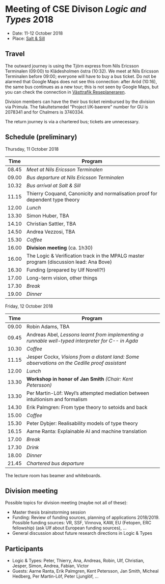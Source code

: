 # Meeting of CSE Divison _Logic and Types_ 2018

- Date: 11-12 October 2018
- Place: [Salt & Sill](http://www.saltosill.se/)

## Travel

The outward journey is using the Tjörn express from Nils Ericsson Terminalen (09:00) to Klädesholmen östra (10:32).
We meet at Nils Ericsson Terminalen before 09:00; everyone will have to buy a bus ticket.
Do not be alarmed that Google Maps does not see this connection: after Aröd (10:16), the same bus continues as a new tour; this is not seen by Google Maps, but you can check the connection in [Västtrafik Reseplaneraren](https://www.vasttrafik.se/reseplanering/reseplaneraren/).

Division members can have the their bus ticket reimbursed by the division via Primula.
The fakultetsmedel "Project I/K-baerere" number for GU is 2078341 and for Chalmers is 3740334.

The return journey is via a chartered bus; tickets are unnecessary.

## Schedule (preliminary)

Thursday, 11 October 2018

| Time | Program |
|---|---|
| 08.45 | _Meet at Nils Ericsson Terminalen_
| 09.00 | _Bus departure at Nils Ericsson Terminalen_
| 10.32 | _Bus arrival at Salt & Sill_
| 11.15 | Thierry Coquand, Canonicity and normalisation proof for dependent type theory
| 12.00 | _Lunch_
| 13.30 | Simon Huber, TBA
| 14.10 | Christian Sattler, TBA
| 14.50 | Andrea Vezzosi, TBA
| 15.30 | _Coffee_
| 16.00 | __Division meeting__ (ca. 1h30)
| 16.00 | The Logic & Verification track in the MPALG master program (discussion lead: Ana Bove)
| 16.30 | Funding (prepared by Ulf Norell?!)
| 17.00 | Long-term vision, other things
| 17.30 | _Break_
| 19.00 | _Dinner_

Friday, 12 October 2018

| Time | Program |
|---|---|
| 09.00 | Robin Adams, TBA
| 09.45 | Andreas Abel, _Lessons learnt from implementing a runnable well-typed interpreter for C-- in Agda_
| 10.30 | _Coffee_
| 11.15 | Jesper Cockx, _Visions from a distant land: Some observations on the Cedille proof assistant_
| 12.00 | _Lunch_
| 13.30 | __Workshop in honor of Jan Smith__ _(Chair: Kent Petersson)_
| 13.30 | Per Martin-Löf: Weyl’s attempted mediation between intuitionism and formalism
| 14.30 | Erik Palmgren: From type theory to setoids and back
| 15.00 | _Coffee_
| 15.30 | Peter Dybjer: Realisability models of type theory
| 16.15 | Aarne Ranta: Explainable AI and machine translation
| 17.00 | _Break_
| 17.30 | _Drink_
| 18.00 | _Dinner_
| 21.45 | _Chartered bus departure_

The lecture room has beamer and whiteboards.

## Division meeting

Possible topics for division meeting (maybe not all of these):

- Master thesis brainstorming session
- Funding: Review of funding sources, planning of applications 2018/2019.
  Possible funding sources: VR, SSF, Vinnova, KAW, EU (Fetopen, ERC fellowship) (ask Ulf about European funding sources), ...
- General discussion about future research directions in Logic & Types

## Participants

- Logic & Types: Peter, Thierry, Ana, Andreas, Robin, Ulf, Christian, Jesper, Simon, Andrea, Fabian, Victor
- Guests: Aarne Ranta, Erik Palmgren, Kent Petersson, Jan Smith, Micheal Hedberg, Per Martin-Löf, Peter Ljunglöf, ...

